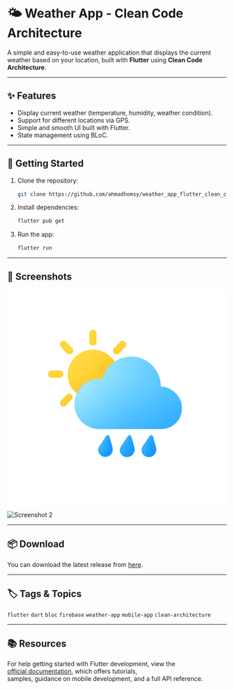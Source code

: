 # 🌤️ Weather App - Clean Code Architecture

A simple and easy-to-use weather application that displays the current weather based on your location, built with **Flutter** using **Clean Code Architecture**.

---

## ✨ Features
- Display current weather (temperature, humidity, weather condition).
- Support for different locations via GPS.
- Simple and smooth UI built with Flutter.
- State management using BLoC.

---

## 🚀 Getting Started

1. Clone the repository:
   ```bash
   git clone https://github.com/ahmadhomsy/weather_app_flutter_clean_code_architecture.git
   ```

2. Install dependencies:
   ```bash
   flutter pub get
   ```

3. Run the app:
   ```bash
   flutter run
   ```

---

## 📸 Screenshots
<!-- Replace with your screenshots -->
![Screenshot 1](assets/images/logo.png)  
![Screenshot 2](https://i.postimg.cc/SN6ZX0sv/photo-2025-09-07-20-24-38.jpg)

---

## 📦 Download
You can download the latest release from [here](https://github.com/ahmadhomsy/weather_app_flutter_clean_code_architecture/releases).

---

## 🏷️ Tags & Topics
`flutter` `dart` `bloc` `firebase` `weather-app` `mobile-app` `clean-architecture`

---

## 📚 Resources
For help getting started with Flutter development, view the  
[official documentation](https://docs.flutter.dev/), which offers tutorials,  
samples, guidance on mobile development, and a full API reference.
